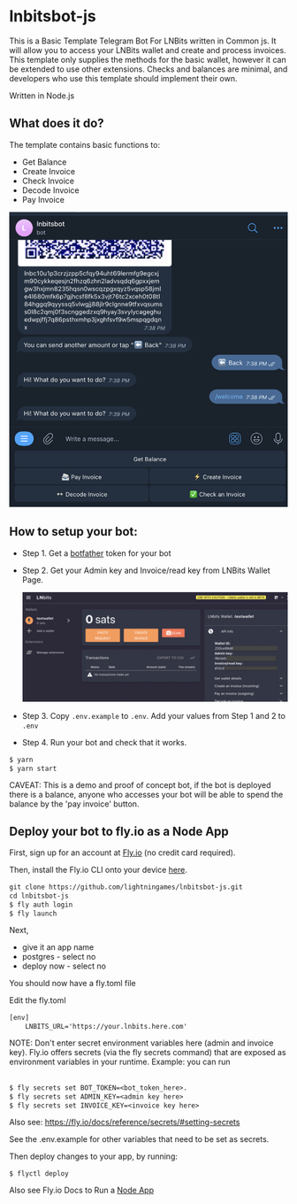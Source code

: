 # lnbitsbot-js
This is a Basic Template Telegram Bot For LNBits written in Common js. It will allow you to access your LNBits wallet and create and process invoices. This template only supplies the methods for the basic wallet, however it can be extended to use other extensions. Checks and balances are minimal, and developers who use this template should implement their own.

Written in Node.js

## What does it do? 

The template contains basic functions to: 

- Get Balance
- Create Invoice
- Check Invoice
- Decode Invoice
- Pay Invoice 

![Telegram Bot](./images/demo_bot.png)

## How to setup your bot:

- Step 1. Get a [botfather](https://t.me/botfather) token for your bot
- Step 2. Get your Admin key and Invoice/read key from LNBits Wallet Page. 

    ![LNBits wallet page](./images/lnbits_demo.png)
    
- Step 3. Copy `.env.example` to `.env`. Add your values from Step 1 and 2 to `.env`

- Step 4. Run your bot and check that it works.

```
$ yarn
$ yarn start
```

CAVEAT: This is a demo and proof of concept bot, if the bot is deployed there is a balance, anyone who accesses your bot will be able to spend the balance by the 'pay invoice' button.

## Deploy your bot to fly.io as a Node App

First, sign up for an account at [Fly.io](https://fly.io/) (no credit card required).

Then, install the Fly.io CLI onto your device [here](https://fly.io/docs/getting-started/installing-flyctl/).

```
git clone https://github.com/lightningames/lnbitsbot-js.git
cd lnbitsbot-js
$ fly auth login
$ fly launch
```

Next,
- give it an app name
- postgres - select no
- deploy now - select no

You should now have a fly.toml file

Edit the fly.toml

```
[env]
    LNBITS_URL='https://your.lnbits.here.com'
```

NOTE: Don't enter secret environment variables here (admin and invoice key). Fly.io offers secrets (via the fly secrets command) that are exposed as environment variables in your runtime. Example: you can run 

```

$ fly secrets set BOT_TOKEN=<bot_token_here>.
$ fly secrets set ADMIN_KEY=<admin key here>
$ fly secrets set INVOICE_KEY=<invoice key here>

```

Also see: https://fly.io/docs/reference/secrets/#setting-secrets

See the .env.example for other variables that need to be set as secrets.

Then deploy changes to your app, by running:

```
$ flyctl deploy
```

Also see Fly.io Docs to Run a [Node App](https://fly.io/docs/languages-and-frameworks/node/)

